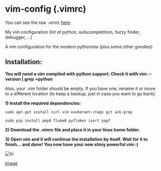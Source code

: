 # vim-config (.vimrc)
You can see the raw .vimrc [here](https://raw.githubusercontent.com/mdeca/vim-config/master/.vimrc)

My vim configuration (lot of python, autocompletition, fuzzy finder, debugger, ...)

A vim configuration for the modern pythonista (plus some other goodies)

Installation:
--------------

**You will need a vim compiled with python support. Check it with vim --version | grep +python**

Also, your .vim folder should be empty. If you have one, rename it or move to a different location (to keep a backup, just      in case you want to go back).

**1) Install the required dependencies:**
    
    sudo apt-get install curl vim exuberant-ctags git ack-grep
    
    sudo pip install pep8 flake8 pyflakes isort yapf

**2) Download the .vimrc file and place it in your linux home folder.**

**3) Open vim and it will continue the installation by itself. Wait for it to finish... and done! You now have your new shiny powerful vim :)**

<img src="http://fisadev.github.io/fisa-vim-config/images/demo.gif" alt="hi" class="inline"/>


[Image](http://fisadev.github.io/fisa-vim-config/images/demo.gif)
